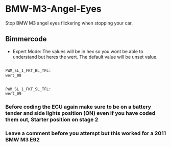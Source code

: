 # BMW-M3-Angel-Eyes
Stop BMW M3 angel eyes flickering when stopping your car. 


## Bimmercode 
- Expert Mode: The values will be in hex so you wont be able to understand but heres the wert. The default value will be unset value.

```bash

PWM_SL_1_FKT_BL_TFL:
wert_08


PWM_SL_1_FKT_SL_TFL:
wert_09
```

### Before coding the ECU again make sure to be on a battery tender and side lights position (ON) even if you have coded them out, Starter position on stage 2 

### Leave a comment before you attempt but this worked for a 2011 BMW M3 E92

